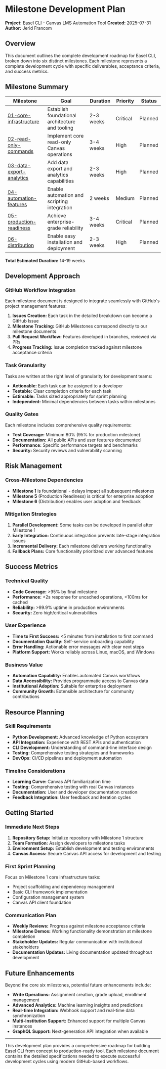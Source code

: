 # Milestone Development Plan

**Project:** Easel CLI - Canvas LMS Automation Tool
**Created:** 2025-07-31
**Author:** Jerid Francom

## Overview

This document outlines the complete development roadmap for Easel CLI, broken down into six distinct milestones. Each milestone represents a complete development cycle with specific deliverables, acceptance criteria, and success metrics.

## Milestone Summary

| Milestone | Goal | Duration | Priority | Status |
|-----------|------|----------|----------|---------|
| [01-core-infrastructure](01-core-infrastructure.md) | Establish foundational architecture and tooling | 2-3 weeks | Critical | Planned |
| [02-read-only-commands](02-read-only-commands.md) | Implement core read-only Canvas operations | 3-4 weeks | High | Planned |
| [03-data-export-analytics](03-data-export-analytics.md) | Add data export and analytics capabilities | 2-3 weeks | High | Planned |
| [04-automation-features](04-automation-features.md) | Enable automation and scripting integration | 2 weeks | Medium | Planned |
| [05-production-readiness](05-production-readiness.md) | Achieve enterprise-grade reliability | 3-4 weeks | Critical | Planned |
| [06-distribution](06-distribution.md) | Enable easy installation and deployment | 2-3 weeks | High | Planned |

**Total Estimated Duration:** 14-19 weeks

## Development Approach

### GitHub Workflow Integration

Each milestone document is designed to integrate seamlessly with GitHub's project management features:

1. **Issues Creation:** Each task in the detailed breakdown can become a GitHub Issue
2. **Milestone Tracking:** GitHub Milestones correspond directly to our milestone documents
3. **Pull Request Workflow:** Features developed in branches, reviewed via PRs
4. **Progress Tracking:** Issue completion tracked against milestone acceptance criteria

### Task Granularity

Tasks are written at the right level of granularity for development teams:

- **Actionable:** Each task can be assigned to a developer
- **Testable:** Clear completion criteria for each task
- **Estimable:** Tasks sized appropriately for sprint planning
- **Independent:** Minimal dependencies between tasks within milestones

### Quality Gates

Each milestone includes comprehensive quality requirements:

- **Test Coverage:** Minimum 80% (95% for production milestone)
- **Documentation:** All public APIs and user features documented
- **Performance:** Specific performance targets and benchmarks
- **Security:** Security reviews and vulnerability scanning

## Risk Management

### Cross-Milestone Dependencies

- **Milestone 1** is foundational - delays impact all subsequent milestones
- **Milestone 5** (Production Readiness) is critical for enterprise adoption
- **Milestone 6** (Distribution) enables user adoption and feedback

### Mitigation Strategies

1. **Parallel Development:** Some tasks can be developed in parallel after Milestone 1
2. **Early Integration:** Continuous integration prevents late-stage integration issues
3. **Incremental Delivery:** Each milestone delivers working functionality
4. **Fallback Plans:** Core functionality prioritized over advanced features

## Success Metrics

### Technical Quality

- **Code Coverage:** >95% by final milestone
- **Performance:** <2s response for uncached operations, <100ms for cached
- **Reliability:** >99.9% uptime in production environments
- **Security:** Zero high/critical vulnerabilities

### User Experience

- **Time to First Success:** <5 minutes from installation to first command
- **Documentation Quality:** Self-service onboarding capability
- **Error Handling:** Actionable error messages with clear next steps
- **Platform Support:** Works reliably across Linux, macOS, and Windows

### Business Value

- **Automation Capability:** Enables automated Canvas workflows
- **Data Accessibility:** Provides programmatic access to Canvas data
- **Institutional Adoption:** Suitable for enterprise deployment
- **Community Growth:** Extensible architecture for community contributions

## Resource Planning

### Skill Requirements

- **Python Development:** Advanced knowledge of Python ecosystem
- **API Integration:** Experience with REST APIs and authentication
- **CLI Development:** Understanding of command-line interface design
- **Testing:** Comprehensive testing strategies and frameworks
- **DevOps:** CI/CD pipelines and deployment automation

### Timeline Considerations

- **Learning Curve:** Canvas API familiarization time
- **Testing:** Comprehensive testing with real Canvas instances
- **Documentation:** User and developer documentation creation
- **Feedback Integration:** User feedback and iteration cycles

## Getting Started

### Immediate Next Steps

1. **Repository Setup:** Initialize repository with Milestone 1 structure
2. **Team Formation:** Assign developers to milestone tasks
3. **Environment Setup:** Establish development and testing environments
4. **Canvas Access:** Secure Canvas API access for development and testing

### First Sprint Planning

Focus on Milestone 1 core infrastructure tasks:

- Project scaffolding and dependency management
- Basic CLI framework implementation
- Configuration management system
- Canvas API client foundation

### Communication Plan

- **Weekly Reviews:** Progress against milestone acceptance criteria
- **Milestone Demos:** Working functionality demonstration at milestone completion
- **Stakeholder Updates:** Regular communication with institutional stakeholders
- **Documentation Updates:** Living documentation updated throughout development

## Future Enhancements

Beyond the core six milestones, potential future enhancements include:

- **Write Operations:** Assignment creation, grade upload, enrollment management
- **Advanced Analytics:** Machine learning insights and predictions
- **Real-time Integration:** Webhook support and real-time data synchronization
- **Multi-Institution Support:** Enhanced support for multiple Canvas instances
- **GraphQL Support:** Next-generation API integration when available

---

This development plan provides a comprehensive roadmap for building Easel CLI from concept to production-ready tool. Each milestone document contains the detailed specifications needed to execute successful development cycles using modern GitHub-based workflows.

